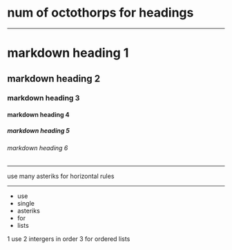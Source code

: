 # num of octothorps for headings
***
# markdown heading 1
## markdown heading 2
### markdown heading 3
#### markdown heading 4
##### markdown heading 5
###### markdown heading 6
***
use many asteriks for horizontal rules
***
* use
* single
* asteriks
* for 
* lists

1 use
2 intergers in order
3 for ordered lists
